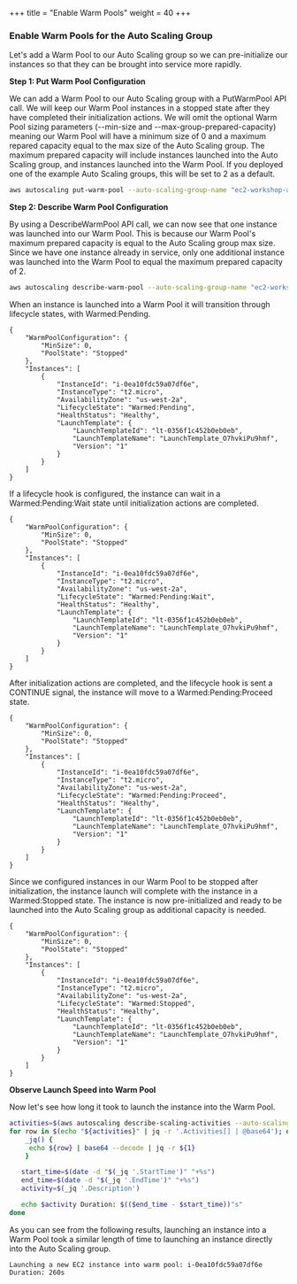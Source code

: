 +++
title = "Enable Warm Pools"
weight = 40
+++

### Enable Warm Pools for the Auto Scaling Group

Let's add a Warm Pool to our Auto Scaling group so we can pre-initialize our instances so that they can be brought into service more rapidly.

**Step 1: Put Warm Pool Configuration**

We can add a Warm Pool to our Auto Scaling group with a PutWarmPool API call. We will keep our Warm Pool instances in a stopped state after they have completed their initialization actions. We will omit the optional Warm Pool sizing parameters (--min-size and --max-group-prepared-capacity) meaning our Warm Pool will have a minimum size of 0 and a maximum repared capacity equal to the max size of the Auto Scaling group. The maximum prepared capacity will include instances launched into the Auto Scaling group, and instances launched into the Warm Pool. If you deployed one of the example Auto Scaling groups, this will be set to 2 as a default.

```bash
aws autoscaling put-warm-pool --auto-scaling-group-name "ec2-workshop-asg" --pool-state Stopped
```

**Step 2: Describe Warm Pool Configuration**

By using a DescribeWarmPool API call, we can now see that one instance was launched into our Warm Pool. This is because our Warm Pool's maximum prepared capacity is equal to the Auto Scaling group max size. Since we have one instance already in service, only one additional instance was launched into the Warm Pool to equal the maximum prepared capacity of 2.

```bash
aws autoscaling describe-warm-pool --auto-scaling-group-name "ec2-workshop-asg"
```

When an instance is launched into a Warm Pool it will transition through lifecycle states, with Warmed:Pending.

```
{
    "WarmPoolConfiguration": {
        "MinSize": 0,
        "PoolState": "Stopped"
    },
    "Instances": [
        {
            "InstanceId": "i-0ea10fdc59a07df6e",
            "InstanceType": "t2.micro",
            "AvailabilityZone": "us-west-2a",
            "LifecycleState": "Warmed:Pending",
            "HealthStatus": "Healthy",
            "LaunchTemplate": {
                "LaunchTemplateId": "lt-0356f1c452b0eb0eb",
                "LaunchTemplateName": "LaunchTemplate_O7hvkiPu9hmf",
                "Version": "1"
            }
        }
    ]
}
```

If a lifecycle hook is configured, the instance can wait in a Warmed:Pending:Wait state until initialization actions are completed.

```
{
    "WarmPoolConfiguration": {
        "MinSize": 0,
        "PoolState": "Stopped"
    },
    "Instances": [
        {
            "InstanceId": "i-0ea10fdc59a07df6e",
            "InstanceType": "t2.micro",
            "AvailabilityZone": "us-west-2a",
            "LifecycleState": "Warmed:Pending:Wait",
            "HealthStatus": "Healthy",
            "LaunchTemplate": {
                "LaunchTemplateId": "lt-0356f1c452b0eb0eb",
                "LaunchTemplateName": "LaunchTemplate_O7hvkiPu9hmf",
                "Version": "1"
            }
        }
    ]
}
```
After initialization actions are completed, and the lifecycle hook is sent a CONTINUE signal, the instance will move to a Warmed:Pending:Proceed state.
```
{
    "WarmPoolConfiguration": {
        "MinSize": 0,
        "PoolState": "Stopped"
    },
    "Instances": [
        {
            "InstanceId": "i-0ea10fdc59a07df6e",
            "InstanceType": "t2.micro",
            "AvailabilityZone": "us-west-2a",
            "LifecycleState": "Warmed:Pending:Proceed",
            "HealthStatus": "Healthy",
            "LaunchTemplate": {
                "LaunchTemplateId": "lt-0356f1c452b0eb0eb",
                "LaunchTemplateName": "LaunchTemplate_O7hvkiPu9hmf",
                "Version": "1"
            }
        }
    ]
}
```

Since we configured instances in our Warm Pool to be stopped after initialization, the instance launch will complete with the instance in a Warmed:Stopped state. The instance is now pre-initialized and ready to be launched into the Auto Scaling group as additional capacity is needed.

```
{
    "WarmPoolConfiguration": {
        "MinSize": 0,
        "PoolState": "Stopped"
    },
    "Instances": [
        {
            "InstanceId": "i-0ea10fdc59a07df6e",
            "InstanceType": "t2.micro",
            "AvailabilityZone": "us-west-2a",
            "LifecycleState": "Warmed:Stopped",
            "HealthStatus": "Healthy",
            "LaunchTemplate": {
                "LaunchTemplateId": "lt-0356f1c452b0eb0eb",
                "LaunchTemplateName": "LaunchTemplate_O7hvkiPu9hmf",
                "Version": "1"
            }
        }
    ]
}
```

**Observe Launch Speed into Warm Pool**

Now let's see how long it took to launch the instance into the Warm Pool.

```bash
activities=$(aws autoscaling describe-scaling-activities --auto-scaling-group-name "ec2-workshop-asg")
for row in $(echo "${activities}" | jq -r '.Activities[] | @base64'); do
    _jq() {
     echo ${row} | base64 --decode | jq -r ${1}
    }

   start_time=$(date -d "$(_jq '.StartTime')" "+%s")
   end_time=$(date -d "$(_jq '.EndTime')" "+%s")
   activity=$(_jq '.Description')

   echo $activity Duration: $(($end_time - $start_time))"s"
done
```

As you can see from the following results, launching an instance into a Warm Pool took a similar length of time to launching an instance directly into the Auto Scaling group.

```
Launching a new EC2 instance into warm pool: i-0ea10fdc59a07df6e Duration: 260s
```